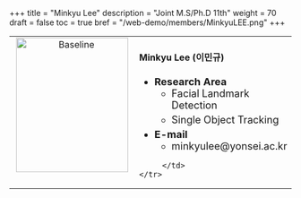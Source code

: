 +++
title = "Minkyu Lee"
description = "Joint M.S/Ph.D 11th"
weight = 70
draft = false
toc = true
bref = "/web-demo/members/MinkyuLEE.png"
+++

<table>
    <tr>
       <td width="280" align="center" valign="top">
          <img alt="Baseline" width="200px" height="240" src="/web-demo/members/MinkyuLEE.png">
       </td>
       <td>
            <h4>Minkyu Lee (이민규)</h4>
            <ul class="member_info">
                <li style="font-size: 18px"><b>Research Area</b>
                    <ul class="interest">
                        <li style="margin-bottom: 5px">Facial Landmark Detection</li>
                        <li style="margin-bottom: 5px">Single Object Tracking</li>
                    </ul>
                </li>
                <li style="font-size: 18px"><b>E-mail</b>
                    <ul>
                        <li style="margin-bottom: 5px">minkyulee@yonsei.ac.kr</li>
                    </ul>
                </li>
            </ul>
            
         </td>
    </tr>
</table>